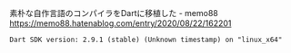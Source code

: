 素朴な自作言語のコンパイラをDartに移植した - memo88  
https://memo88.hatenablog.com/entry/2020/08/22/162201

```
Dart SDK version: 2.9.1 (stable) (Unknown timestamp) on "linux_x64"
```
